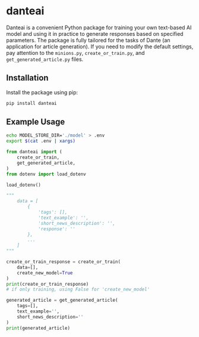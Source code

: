 # danteai

Danteai is a convenient Python package for training your own text-based AI model and using it in practice to generate responses based on specified parameters. The package is fully tailored for the tasks of Dante (an application for article generation). If you need to modify the default settings, pay attention to the `minions.py`, `create_or_train.py`, and `get_generated_article.py` files.

## Installation

Install the package using pip:

```bash
pip install danteai
```

## Example Usage

```bash
echo MODEL_STORE_DIR='./model' > .env
export $(cat .env | xargs)
```

```python
from danteai import (
    create_or_train,
    get_generated_article,
)
from dotenv import load_dotenv

load_dotenv()

"""
    data = [
        {
            'tags': [],
            'text_example': '',
            'short_news_description': '',
            'response': ''
        },
        ...
    ]
"""

create_or_train_response = create_or_train(
    data=[],
    create_new_model=True
)
print(create_or_train_response)
# if only training, using False for 'create_new_model'

generated_article = get_generated_article(
    tags=[],
    text_example='',
    short_news_description=''
)
print(generated_article)
```